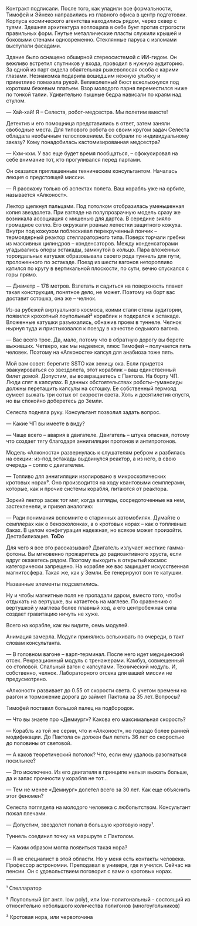 Контракт подписали. После того, как уладили все формальности, Тимофей и Эйнеко направились из главного офиса в центр подготовки. Корпуса космического агентства находились рядом, через сквер с туями. Здешняя архитектура воплощала в себе бунт против строгости правильных форм. Гнутые металлические пласты служили крышей и боковыми стенами одновременно. Стеклянные паруса с изломами выступали фасадами.

Здание было оснащено обширной стереосистемой с ИИ-гидом. Он вежливо встретил спутников у входа, проводил в нужную аудиторию. За одной из парт сидела обаятельная рыжеволосая особа с карими глазами. Незнакомка подарила вошедшим нежную улыбку и приветливо помахала рукой. Великолепный бюст всколыхнулся под коротким бежевым платьем. Взор молодого парня переместился ниже по тонкой талии. Удивительно пышные бедра нависали по краям над стулом.

— Хай-хай! Я – Селеста, робот-медсестра. Мы полетим вместе!

Детектив и его помощница представились в ответ, затем заняли свободные места. Для типового робота со своим кругом задач Селеста обладала необычным телосложением. Ее собрали по индивидуальному заказу? Кому понадобилась кастомизированная медсестра?

— Кхм-кхм. У вас еще будет время пообщаться, – сфокусировал на себе внимание тот, кто прогуливался перед партами.

Он оказался приглашенным техническим консультантом. Началась лекция о предстоящей миссии.

— Я расскажу только об аспектах полета. Ваш корабль уже на орбите, называется «Алконост».

Лектор щелкнул пальцами. Под потолком отобразилась уменьшенная копия звездолета. При взгляде на полупрозрачную модель сразу же возникала ассоциация с мишенью для дартса. В середине зияло громадное сопло. Его окружали ровные лепестки защитного кожуха. Внутри под кожухом поблескивал перекрученный пончик – термоядерный реактор стеллараторного типа. Поверх торчали гребни из массивных цилиндров – конденсаторов. Между конденсаторами угадывались опоры эстакады, замкнутой в кольцо. Пара вложенных тороидальных катушек образовывала своего рода туннель для пути, проложенного по эстакаде. Поезд из шести вагонов неторопливо катился по кругу в вертикальной плоскости, по сути, вечно спускался с горы прямо.

— Диаметр – 178 метров. Взлетать и садиться на поверхность планет такая конструкция, понятное дело, не может. Поэтому на борт вас доставит сстошка, она же – челнок.

Из-за рубежей виртуального космоса, коими стали стены аудитории, появился крохотный лоупольный² кораблик и подкрался к эстакаде. Вложенные катушки разъехались, обнажив проем в туннеле. Челнок нырнул туда и пристыковался к поезду в качестве седьмого вагона.     

— Вас всего трое. Да, мало, потому что в обратную дорогу вы берете выживших. Четверо, как мы надеемся, плюс Тимофей – получается пять человек. Поэтому на «Алконосте» капсул для анабиоза тоже пять.

Мой вам совет: берегите SSTO как зеницу ока. Если придется эвакуироваться со звездолета, этот кораблик – ваш единственный билет домой. Допустим, вы возвращаетесь с Пактола. На борту ЧП. Люди спят в капсулах. В данных обстоятельствах роботы–гуманоиды должны перетащить капсулы на сстошку. Ее собственный термояд сумеет выжать три сотых от скорости света. Хоть и десятилетия спустя, но вы спокойно доберетесь до Земли.

Селеста подняла руку. Консультант позволил задать вопрос.

— Какие ЧП вы имеете в виду?

— Чаще всего – авария в двигателе. Двигатель – штука опасная, потому что создает тягу благодаря аннигиляции протонов и антипротонов.

Модель «Алконоста» развернулась к слушателям ребром и разбилась на секции: из-под эстакады выдвинулся реактор, а из него, в свою очередь – сопло с двигателем.

— Топливо для аннигиляции изолировано в микроскопических кротовых норах³. Оно производится на ходу квантовыми семплерами, которые, как и прочие системы корабля, питаются от реактора. 

Зоркий лектор засек тот миг, когда взгляды, сосредоточенные на нем, застекленели, и привел аналогию:

— Ради понимания вспомните о старинных автомобилях. Думайте о семплерах как о бензоколонках, а о кротовых норах – как о топливных баках. В целом конфигурация надежная, но всякое может произойти. Дестабилизация. **ToDo**

Для чего я все это рассказываю? Двигатель излучает жесткие гамма-фотоны. Вы мгновенно прожаритесь до радиоактивного хруста, если вдруг окажетесь рядом. Поэтому выходить в открытый космос категорически запрещено. На корабле же вас защищает искусственная магнитосфера. Такая же, как у Земли. Ее генерируют вон те катушки.

Названные элементы подсветились.

Ну и чтобы магнитные поля не пропадали даром, вместо того, чтобы отдыхать на вертушке, вы катаетесь на маглеве. По сравнению с вертушкой у маглева более плавный ход, а его центробежная сила создает гравитацию ничуть не хуже. 

Всего на корабле, как вы видите, семь модулей.

Анимация замерла. Модули принялись вспыхивать по очереди, в такт словам консультанта.

— В головном вагоне – варп-терминал. После него идет медицинский отсек. Рекреационный модуль с тренажерами. Камбуз, совмещенный со столовой. Спальный вагон с капсулами. Технический модуль. И, собственно, челнок. Лабораторного отсека для вашей миссии не предусмотрено. 

«Алконост» развивает до 0.55 от скорости света. С учетом времени на разгон и торможение дорога до займет Пактола за 35 лет. Вопросы?

Тимофей поставил большой палец на подбородок.

— Что вы знаете про «Демиург»? Какова его максимальная скорость?

— Корабль из той же серии, что и «Алконост», но гораздо более ранней модификации. До Пактола он должен был лететь 36 лет со скоростью до половины от световой. 

— А каков теоретический потолок? Что, если ему удалось разогнаться посильнее?

— Это исключено. Из его двигателя в принципе нельзя выжать больше, да и запас прочности у корабля не тот...

— Тем не менее «Демиург» долетел всего за 30 лет. Как еще объяснить этот феномен? 

Селеста поглядела на молодого человека с любопытством. Консультант пожал плечами.

— Допустим, звездолет попал в большую кротовую нору¹.

Туннель соединил точку на маршруте с Пактолом.

— Каким образом могла появиться такая нора?

— Я не специалист в этой области. Но у меня есть контакты человека. Профессор астрономии. Преподавал в универе, где я учился. Сейчас на пенсии. Он с удовольствием поговорит с вами о кротовых норах.


---
¹ Стелларатор

² Лоупольный (от англ. low poly), или low-полигональный - состоящий из относительно небольшого количества полигонов (многоугольников)

³ Кротовая нора, или червоточина